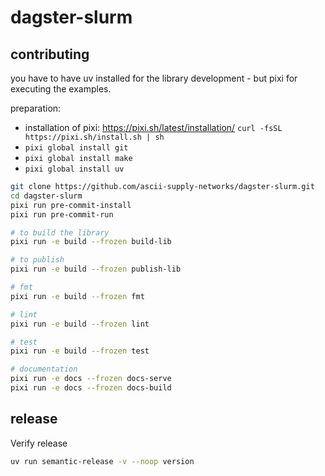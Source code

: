 # dagster-slurm

## contributing

you have to have uv installed for the library development - but pixi for executing the examples.

preparation:

- installation of pixi: https://pixi.sh/latest/installation/ `curl -fsSL https://pixi.sh/install.sh | sh`
- `pixi global install git`
- `pixi global install make`
- `pixi global install uv`

```bash
git clone https://github.com/ascii-supply-networks/dagster-slurm.git
cd dagster-slurm
pixi run pre-commit-install
pixi run pre-commit-run

# to build the library
pixi run -e build --frozen build-lib

# to publish
pixi run -e build --frozen publish-lib

# fmt
pixi run -e build --frozen fmt

# lint
pixi run -e build --frozen lint

# test
pixi run -e build --frozen test

# documentation
pixi run -e docs --frozen docs-serve
pixi run -e docs --frozen docs-build
```

## release

Verify release

```bash
uv run semantic-release -v --noop version
```
